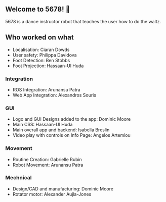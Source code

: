 ## Welcome to 5678! 👋
5678 is a dance instructor robot that teaches the user how to do the waltz.

## Who worked on what

* Localisation: Ciaran Dowds
* User safety: Philippa Davidova
* Foot Detection: Ben Stobbs
* Foot Projection: Hassaan-Ul Huda

### Integration
* ROS Integration: Arunansu Patra
* Web App Integration: Alexandros Souris

### GUI
* Logo and GUI Designs added to the app: Dominic Moore
* Main CSS: Hassaan-Ul Huda
* Main overall app and backend: Isabella Breslin
* Video play with controls on Info Page: Angelos Artemiou

### Movement
* Routine Creation: Gabrielle Rubin
* Robot Movement: Arunansu Patra

### Mechnical
* Design/CAD and manufacturing: Dominic Moore
* Rotator motor: Alexander Aujla-Jones

